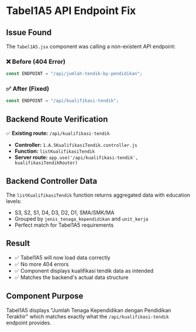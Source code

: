 # Tabel1A5 API Endpoint Fix

## Issue Found

The `Tabel1A5.jsx` component was calling a non-existent API endpoint:

### ❌ Before (404 Error)
```javascript
const ENDPOINT = "/api/jumlah-tendik-by-pendidikan";
```

### ✅ After (Fixed)
```javascript
const ENDPOINT = "/api/kualifikasi-tendik";
```

## Backend Route Verification

✅ **Existing route:** `/api/kualifikasi-tendik`
- **Controller:** `1.A.5KualifikasiTendik.controller.js`
- **Function:** `listKualifikasiTendik`
- **Server route:** `app.use('/api/kualifikasi-tendik', kualifikasiTendikRouter)`

## Backend Controller Data

The `listKualifikasiTendik` function returns aggregated data with education levels:
- S3, S2, S1, D4, D3, D2, D1, SMA/SMK/MA
- Grouped by `jenis_tenaga_kependidikan` and `unit_kerja`
- Perfect match for Tabel1A5 requirements

## Result

- ✅ Tabel1A5 will now load data correctly
- ✅ No more 404 errors
- ✅ Component displays kualifikasi tendik data as intended
- ✅ Matches the backend's actual data structure

## Component Purpose

Tabel1A5 displays "Jumlah Tenaga Kependidikan dengan Pendidikan Terakhir" which matches exactly what the `/api/kualifikasi-tendik` endpoint provides.

